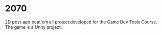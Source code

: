 # 2070
 2D post-apo beat'em all project developed for the Game Dev Tools Course. The game is a Unity project.

